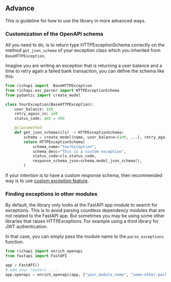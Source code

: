## Advance

This is guideline for how to use the library in more advanced ways.

### Customization of the OpenAPI schema

All you need to do, is to return type HTTPExceptionSchema correctly on the method `get_json_schema` of your exception class which you inherited from `BaseHTTPException`.

Imagine you are writing an exception that is returning a user balance and a time to retry again a failed bank transaction, you can define the schema like this:

```python
from richapi import  BaseHTTPException
from richapi.exc_parser import HTTPExceptionSchema
from pydantic import create_model

class YourException(BaseHTTPException):
    user_balance: int
    retry_again_in: int
    status_code: int = 400

    @classmethod
    def get_json_schema(cls) -> HTTPExceptionSchema:
        schema = create_model(name, user_balance=(int, ...), retry_again_in=(int, ...))
        return HTTPExceptionSchema(
            schema_name="YourException",
            schema_desc="This is a custom exception",
            status_code=cls.status_code,
            response_schema_json=schema.model_json_schema(),
        )

```

If your intention is to have a custom response schema, then recommended way is to use [custom exception feature](index.md#customization-of-exception).

### Finding exceptions in other modules

By default, the library only looks at the FastAPI app module to search for exceptions.
This is to avoid parsing countless dependency modules that are not related to the FastAPI app.
But sometimes you may be using some other libraries that raises HTTPExceptions.
For example using a third library for JWT authentication.

In that case, you can simply pass the module name to the `parse_exceptions` function.

```python
from richapi import enrich_openapi
from fastapi import FastAPI

app = FastAPI()
# add your routers ....
app.openapi = enrich_openapi(app, ["your_module_name", "some-other-package"])
```

